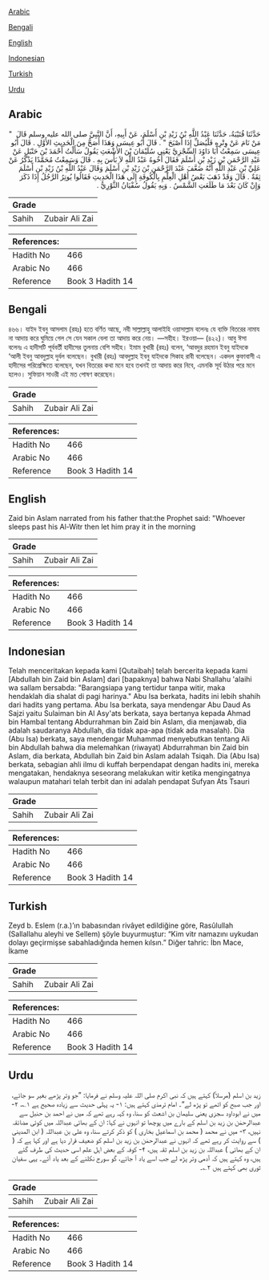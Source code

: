 [Arabic](#arabic)

[Bengali](#bengali)

[English](#english)

[Indonesian](#indonesian)

[Turkish](#turkish)

[Urdu](#urdu)

## Arabic


<div dir="rtl" lang="ar" style={{fontSize:'larger',backgroundColor:'#f8f9fa',padding:20}}>
حَدَّثَنَا قُتَيْبَةُ، حَدَّثَنَا عَبْدُ اللَّهِ بْنُ زَيْدِ بْنِ أَسْلَمَ، عَنْ أَبِيهِ، أَنَّ النَّبِيَّ صلى الله عليه وسلم قَالَ ‏ "‏ مَنْ نَامَ عَنْ وِتْرِهِ فَلْيُصَلِّ إِذَا أَصْبَحَ ‏"‏ ‏.‏ قَالَ أَبُو عِيسَى وَهَذَا أَصَحُّ مِنَ الْحَدِيثِ الأَوَّلِ ‏.‏ قَالَ أَبُو عِيسَى سَمِعْتُ أَبَا دَاوُدَ السِّجْزِيَّ يَعْنِي سُلَيْمَانَ بْنَ الأَشْعَثِ يَقُولُ سَأَلْتُ أَحْمَدَ بْنَ حَنْبَلٍ عَنْ عَبْدِ الرَّحْمَنِ بْنِ زَيْدِ بْنِ أَسْلَمَ فَقَالَ أَخُوهُ عَبْدُ اللَّهِ لاَ بَأْسَ بِهِ ‏.‏ قَالَ وَسَمِعْتُ مُحَمَّدًا يَذْكُرُ عَنْ عَلِيِّ بْنِ عَبْدِ اللَّهِ أَنَّهُ ضَعَّفَ عَبْدَ الرَّحْمَنِ بْنَ زَيْدِ بْنِ أَسْلَمَ وَقَالَ عَبْدُ اللَّهِ بْنُ زَيْدِ بْنِ أَسْلَمَ ثِقَةٌ ‏.‏ قَالَ وَقَدْ ذَهَبَ بَعْضُ أَهْلِ الْعِلْمِ بِالْكُوفَةِ إِلَى هَذَا الْحَدِيثِ فَقَالُوا يُوتِرُ الرَّجُلُ إِذَا ذَكَرَ وَإِنْ كَانَ بَعْدَ مَا طَلَعَتِ الشَّمْسُ ‏.‏ وَبِهِ يَقُولُ سُفْيَانُ الثَّوْرِيُّ ‏.‏
</div>
<div style={{backgroundColor:'#f8f9fa',padding:20, marginBottom: 10}}><table> <thead> <tr> <th>Grade</th> <th></th> </tr> </thead> <tbody> <tr><td>Sahih</td><td>Zubair Ali Zai</td></tr></tbody></table><table> <thead> <tr> <th>References:</th> <th></th> </tr> </thead> <tbody><tr><td>Hadith No</td><td>466</td></tr><tr><td>Arabic No</td><td>466</td></tr><tr><td>Reference</td><td>Book 3 Hadith 14</td></tr></tbody></table></div>

## Bengali


<div dir="ltr" lang="bn" style={{fontSize:'larger',backgroundColor:'#f8f9fa',padding:20}}>
৪৬৬। যাইদ ইবনু আসলাম (রহঃ) হতে বর্ণিত আছে, নবী সাল্লাল্লাহু আলাইহি ওয়াসাল্লাম বলেনঃ যে ব্যক্তি বিতরের নামায না আদায় করে ঘুমিয়ে গেল সে যেন সকাল বেলা তা আদায় করে নেয়। —সহীহ। ইরওয়া— (৪২২)। আবু ঈসা বলেনঃ এ হাদীসটি পূর্ববর্তী হাদীসের তুলনায় বেশি সহীহ। ইমাম বুখারী (রহঃ) বলেন, ‘আবদুর রহমান ইবনু যাইদকে ‘আলী ইবনু আবদুল্লাহ দুর্বল বলেছেন। বুখারী (রহঃ) আবদুল্লাহ ইবনু যাইদকে সিকাহ রাবী বলেছেন। একদল কুফাবাসী এ হাদীসের পরিপ্রেক্ষিতে বলেছেন, যখন বিতরের কথা মনে হবে তখনই তা আদায় করে নিবে, এমনকি সূর্য উঠার পরে মনে হলেও। সুফিয়ান সাওরী এই মত পোষণ করেছেন।
</div>
<div style={{backgroundColor:'#f8f9fa',padding:20, marginBottom: 10}}><table> <thead> <tr> <th>Grade</th> <th></th> </tr> </thead> <tbody> <tr><td>Sahih</td><td>Zubair Ali Zai</td></tr></tbody></table><table> <thead> <tr> <th>References:</th> <th></th> </tr> </thead> <tbody><tr><td>Hadith No</td><td>466</td></tr><tr><td>Arabic No</td><td>466</td></tr><tr><td>Reference</td><td>Book 3 Hadith 14</td></tr></tbody></table></div>

## English


<div dir="ltr" lang="en" style={{fontSize:'larger',backgroundColor:'#f8f9fa',padding:20}}>
Zaid bin Aslam narrated from his father that:the Prophet said: "Whoever sleeps past his Al-Witr then let him pray it in the morning
</div>
<div style={{backgroundColor:'#f8f9fa',padding:20, marginBottom: 10}}><table> <thead> <tr> <th>Grade</th> <th></th> </tr> </thead> <tbody> <tr><td>Sahih</td><td>Zubair Ali Zai</td></tr></tbody></table><table> <thead> <tr> <th>References:</th> <th></th> </tr> </thead> <tbody><tr><td>Hadith No</td><td>466</td></tr><tr><td>Arabic No</td><td>466</td></tr><tr><td>Reference</td><td>Book 3 Hadith 14</td></tr></tbody></table></div>

## Indonesian


<div dir="ltr" lang="id" style={{fontSize:'larger',backgroundColor:'#f8f9fa',padding:20}}>
Telah menceritakan kepada kami [Qutaibah] telah bercerita kepada kami [Abdullah bin Zaid bin Aslam] dari [bapaknya] bahwa Nabi Shallahu 'alaihi wa sallam bersabda: "Barangsiapa yang tertidur tanpa witir, maka hendaklah dia shalat di pagi harinya." Abu Isa berkata, hadits ini lebih shahih dari hadits yang pertama. Abu Isa berkata, saya mendengar Abu Daud As Sajzi yaitu Sulaiman bin Al Asy'ats berkata, saya bertanya kepada Ahmad bin Hambal tentang Abdurrahman bin Zaid bin Aslam, dia menjawab, dia adalah saudaranya Abdullah, dia tidak apa-apa (tidak ada masalah). Dia (Abu Isa) berkata, saya mendengar Muhammad menyebutkan tentang Ali bin Abdullah bahwa dia melemahkan (riwayat) Abdurrahman bin Zaid bin Aslam, dia berkata, Abdullah bin Zaid bin Aslam adalah Tsiqah. Dia (Abu Isa) berkata, sebagian ahli ilmu di kuffah berpendapat dengan hadits ini, mereka mengatakan, hendaknya seseorang melakukan witir ketika mengingatnya walaupun matahari telah terbit dan ini adalah pendapat Sufyan Ats Tsauri
</div>
<div style={{backgroundColor:'#f8f9fa',padding:20, marginBottom: 10}}><table> <thead> <tr> <th>Grade</th> <th></th> </tr> </thead> <tbody> <tr><td>Sahih</td><td>Zubair Ali Zai</td></tr></tbody></table><table> <thead> <tr> <th>References:</th> <th></th> </tr> </thead> <tbody><tr><td>Hadith No</td><td>466</td></tr><tr><td>Arabic No</td><td>466</td></tr><tr><td>Reference</td><td>Book 3 Hadith 14</td></tr></tbody></table></div>

## Turkish


<div dir="ltr" lang="tr" style={{fontSize:'larger',backgroundColor:'#f8f9fa',padding:20}}>
Zeyd b. Eslem (r.a.)’ın babasından rivâyet edildiğine göre, Rasûlullah (Sallallahu aleyhi ve Sellem) şöyle buyurmuştur: “Kim vitr namazını uykudan dolayı geçirmişse sabahladığında hemen kılsın.” Diğer tahric: İbn Mace, İkame
</div>
<div style={{backgroundColor:'#f8f9fa',padding:20, marginBottom: 10}}><table> <thead> <tr> <th>Grade</th> <th></th> </tr> </thead> <tbody> <tr><td>Sahih</td><td>Zubair Ali Zai</td></tr></tbody></table><table> <thead> <tr> <th>References:</th> <th></th> </tr> </thead> <tbody><tr><td>Hadith No</td><td>466</td></tr><tr><td>Arabic No</td><td>466</td></tr><tr><td>Reference</td><td>Book 3 Hadith 14</td></tr></tbody></table></div>

## Urdu


<div dir="rtl" lang="ur" style={{fontSize:'larger',backgroundColor:'#f8f9fa',padding:20}}>
زید بن اسلم (مرسلاً) کہتے ہیں کہ نبی اکرم صلی اللہ علیہ وسلم نے فرمایا: ”جو وتر پڑھے بغیر سو جائے، اور جب صبح کو اٹھے تو پڑھ لے“۔ امام ترمذی کہتے ہیں: ۱- یہ پہلی حدیث سے زیادہ صحیح ہے ۱؎، ۲- میں نے ابوداود سجزی یعنی سلیمان بن اشعث کو سنا، وہ کہہ رہے تھے کہ میں نے احمد بن حنبل سے عبدالرحمٰن بن زید بن اسلم کے بارے میں پوچھا تو انہوں نے کہا: ان کے بھائی عبداللہ میں کوئی مضائقہ نہیں، ۳- میں نے محمد ( محمد بن اسماعیل بخاری ) کو ذکر کرتے سنا، وہ علی بن عبداللہ ( ابن المدینی ) سے روایت کر رہے تھے کہ انہوں نے عبدالرحمٰن بن زید بن اسلم کو ضعیف قرار دیا ہے اور کہا ہے کہ ( ان کے بھائی ) عبداللہ بن زید بن اسلم ثقہ ہیں، ۴- کوفہ کے بعض اہل علم اسی حدیث کی طرف گئے ہیں، وہ کہتے ہیں کہ آدمی وتر پڑھ لے جب اسے یاد آ جائے، گو سورج نکلنے کے بعد یاد آئے۔ یہی سفیان ثوری بھی کہتے ہیں ۲؎۔
</div>
<div style={{backgroundColor:'#f8f9fa',padding:20, marginBottom: 10}}><table> <thead> <tr> <th>Grade</th> <th></th> </tr> </thead> <tbody> <tr><td>Sahih</td><td>Zubair Ali Zai</td></tr></tbody></table><table> <thead> <tr> <th>References:</th> <th></th> </tr> </thead> <tbody><tr><td>Hadith No</td><td>466</td></tr><tr><td>Arabic No</td><td>466</td></tr><tr><td>Reference</td><td>Book 3 Hadith 14</td></tr></tbody></table></div>